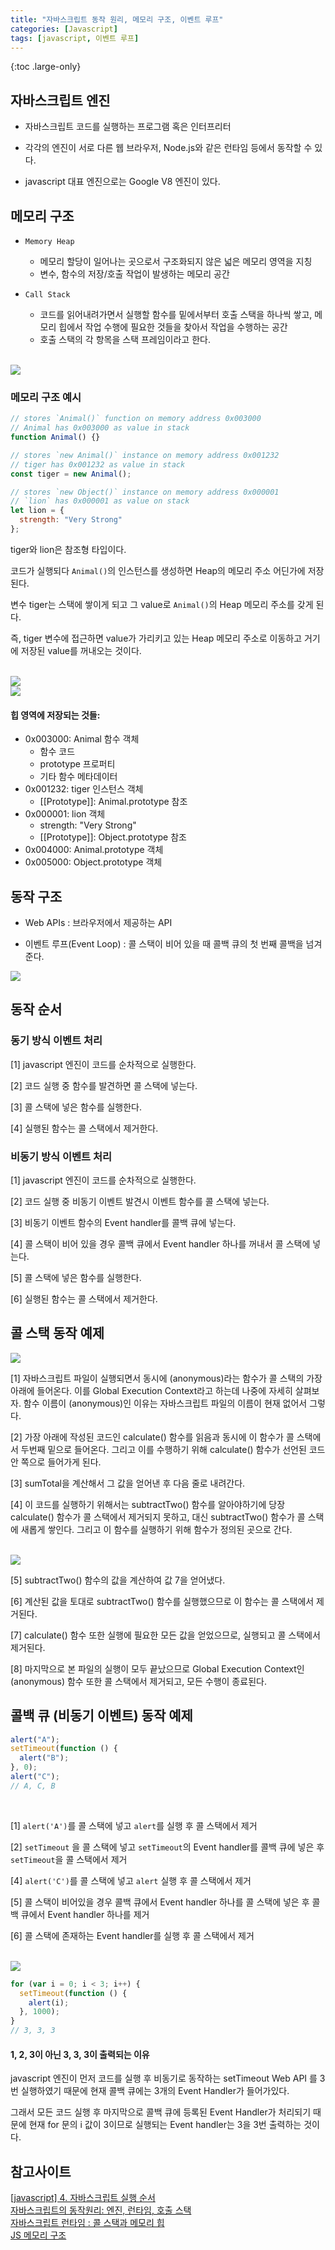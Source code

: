```yaml
---
title: "자바스크립트 동작 원리, 메모리 구조, 이벤트 루프"
categories: [Javascript]
tags: [javascript, 이벤트 루프]
---
```


{:toc .large-only}

## 자바스크립트 엔진

- 자바스크립트 코드를 실행하는 프로그램 혹은 인터프리터

- 각각의 엔진이 서로 다른 웹 브라우저, Node.js와 같은 런타임 등에서 동작할 수 있다.

- javascript 대표 엔진으로는 Google V8 엔진이 있다.

## 메모리 구조

- `Memory Heap`

  - 메모리 할당이 일어나는 곳으로서 구조화되지 않은 넓은 메모리 영역을 지칭
  - 변수, 함수의 저장/호출 작업이 발생하는 메모리 공간

- `Call Stack`
  - 코드를 읽어내려가면서 실행할 함수를 밑에서부터 호출 스택을 하나씩 쌓고, 메모리 힙에서 작업 수행에 필요한 것들을 찾아서 작업을 수행하는 공간
  - 호출 스택의 각 항목을 스택 프레임이라고 한다.

<br/>

<img src="../../assets/img/blog/javascript/2021-08-27-event-order_01.png">

### 메모리 구조 예시

```js
// stores `Animal()` function on memory address 0x003000
// Animal has 0x003000 as value in stack
function Animal() {}

// stores `new Animal()` instance on memory address 0x001232
// tiger has 0x001232 as value in stack
const tiger = new Animal();

// stores `new Object()` instance on memory address 0x000001
// `lion` has 0x000001 as value on stack
let lion = {
  strength: "Very Strong"
};
```

tiger와 lion은 참조형 타입이다.

코드가 실행되다 `Animal()`의 인스턴스를 생성하면 Heap의 메모리 주소 어딘가에 저장된다.

변수 tiger는 스택에 쌓이게 되고 그 value로 `Animal()`의 Heap 메모리 주소를 갖게 된다.

즉, tiger 변수에 접근하면 value가 가리키고 있는 Heap 메모리 주소로 이동하고 거기에 저장된 value를 꺼내오는 것이다.

<br/>

<img src="../../assets/img/blog/javascript/2021-08-27-event-order_02.png">

<br/>

<img src="../../assets/img/blog/javascript/2021-08-27-event-order_02_2.png">

<br/>

#### 힙 영역에 저장되는 것들:

- 0x003000: Animal 함수 객체
  - 함수 코드
  - prototype 프로퍼티
  - 기타 함수 메타데이터
- 0x001232: tiger 인스턴스 객체
  - [[Prototype]]: Animal.prototype 참조
- 0x000001: lion 객체
  - strength: "Very Strong"
  - [[Prototype]]: Object.prototype 참조
- 0x004000: Animal.prototype 객체
- 0x005000: Object.prototype 객체

## 동작 구조

- Web APIs : 브라우저에서 제공하는 API

- 이벤트 루프(Event Loop) : 콜 스택이 비어 있을 때 콜백 큐의 첫 번째 콜백을 넘겨준다.

<img src="../../assets/img/blog/javascript/2021-08-27-event-order_03.png">

## 동작 순서

### 동기 방식 이벤트 처리

[1] javascript 엔진이 코드를 순차적으로 실행한다.

[2] 코드 실행 중 함수를 발견하면 콜 스택에 넣는다.

[3] 콜 스택에 넣은 함수를 실행한다.

[4] 실행된 함수는 콜 스택에서 제거한다.

### 비동기 방식 이벤트 처리

[1] javascript 엔진이 코드를 순차적으로 실행한다.

[2] 코드 실행 중 비동기 이벤트 발견시 이벤트 함수를 콜 스택에 넣는다.

[3] 비동기 이벤트 함수의 Event handler를 콜백 큐에 넣는다.

[4] 콜 스택이 비어 있을 경우 콜백 큐에서 Event handler 하나를 꺼내서 콜 스택에 넣는다.

[5] 콜 스택에 넣은 함수를 실행한다.

[6] 실행된 함수는 콜 스택에서 제거한다.

## 콜 스택 동작 예제

<img src="../../assets/img/blog/javascript/2021-08-27-event-order_04.png">

<br/>

[1] 자바스크립트 파일이 실행되면서 동시에 (anonymous)라는 함수가 콜 스택의 가장 아래에 들어온다. 이를 Global Execution Context라고 하는데 나중에 자세히 살펴보자. 함수 이름이 (anonymous)인 이유는 자바스크립트 파일의 이름이 현재 없어서 그렇다.

[2] 가장 아래에 작성된 코드인 calculate() 함수를 읽음과 동시에 이 함수가 콜 스택에서 두번째 밑으로 들어온다. 그리고 이를 수행하기 위해 calculate() 함수가 선언된 코드 안 쪽으로 들어가게 된다.

[3] sumTotal을 계산해서 그 값을 얻어낸 후 다음 줄로 내려간다.

[4] 이 코드를 실행하기 위해서는 subtractTwo() 함수를 알아야하기에 당장 calculate() 함수가 콜 스택에서 제거되지 못하고, 대신 subtractTwo() 함수가 콜 스택에 새롭게 쌓인다. 그리고 이 함수를 실행하기 위해 함수가 정의된 곳으로 간다.

<br/>

<img src="../../assets/img/blog/javascript/2021-08-27-event-order_05.png">

<br/>

[5] subtractTwo() 함수의 값을 계산하여 값 7을 얻어냈다.

[6] 계산된 값을 토대로 subtractTwo() 함수를 실행했으므로 이 함수는 콜 스택에서 제거된다.

[7] calculate() 함수 또한 실행에 필요한 모든 값을 얻었으므로, 실행되고 콜 스택에서 제거된다.

[8] 마지막으로 본 파일의 실행이 모두 끝났으므로 Global Execution Context인 (anonymous) 함수 또한 콜 스택에서 제거되고, 모든 수행이 종료된다.

## 콜백 큐 (비동기 이벤트) 동작 예제

```js
alert("A");
setTimeout(function () {
  alert("B");
}, 0);
alert("C");
// A, C, B
```

<br/>

[1] `alert('A')`를 콜 스택에 넣고 `alert`를 실행 후 콜 스택에서 제거

[2] `setTimeout` 을 콜 스택에 넣고 `setTimeout`의 Event handler를 콜백 큐에 넣은 후 `setTimeout`을 콜 스택에서 제거

[4] `alert('C')`를 콜 스택에 넣고 `alert` 실행 후 콜 스택에서 제거

[5] 콜 스택이 비어있을 경우 콜백 큐에서 Event handler 하나를 콜 스택에 넣은 후 콜백 큐에서 Event handler 하나를 제거

[6] 콜 스택에 존재하는 Event handler를 실행 후 콜 스택에서 제거

<br/>

<img src="../../assets/img/blog/javascript/2021-08-27-event-order_06.png">

<br/>

```js
for (var i = 0; i < 3; i++) {
  setTimeout(function () {
    alert(i);
  }, 1000);
}
// 3, 3, 3
```

#### 1, 2, 3이 아닌 3, 3, 3이 출력되는 이유

javascript 엔진이 먼저 코드를 실행 후 비동기로 동작하는 setTimeout Web API 를 3번 실행하였기 때문에 현재 콜백 큐에는 3개의 Event Handler가 들어가있다.

그래서 모든 코드 실행 후 마지막으로 콜백 큐에 등록된 Event Handler가 처리되기 때문에 현재 for 문의 i 값이 3이므로 실행되는 Event handler는 3을 3번 출력하는 것이다.

## 참고사이트

[[javascript] 4. 자바스크립트 실행 순서](https://doitnow-man.tistory.com/m/128)<br/>
[자바스크립트의 동작원리: 엔진, 런타임, 호출 스택](https://joshua1988.github.io/web-development/translation/javascript/how-js-works-inside-engine/)<br/>
[자바스크립트 런타임 : 콜 스택과 메모리 힙](https://soldonii.tistory.com/53)<br/>
[JS 메모리 구조](https://velog.io/@code-bebop/JS-%EB%A9%94%EB%AA%A8%EB%A6%AC-%EA%B5%AC%EC%A1%B0)
